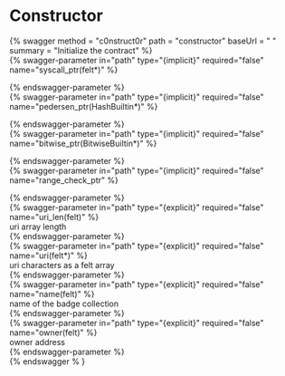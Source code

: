 
Constructor
===========
  
{% swagger method = "c0nstruct0r" path = "constructor" baseUrl = " " summary = "Initialize the contract" %}  
{% swagger-parameter in="path" type="{implicit}" required="false" name="syscall_ptr(felt*)" %}  
  
{% endswagger-parameter %}  
{% swagger-parameter in="path" type="{implicit}" required="false" name="pedersen_ptr(HashBuiltin*)" %}  
  
{% endswagger-parameter %}  
{% swagger-parameter in="path" type="{implicit}" required="false" name="bitwise_ptr(BitwiseBuiltin*)" %}  
  
{% endswagger-parameter %}  
{% swagger-parameter in="path" type="{implicit}" required="false" name="range_check_ptr" %}  
  
{% endswagger-parameter %}  
{% swagger-parameter in="path" type="{explicit}" required="false" name="uri_len(felt)" %}  
uri array length  
{% endswagger-parameter %}  
{% swagger-parameter in="path" type="{explicit}" required="false" name="uri(felt*)" %}  
uri characters as a felt array  
{% endswagger-parameter %}  
{% swagger-parameter in="path" type="{explicit}" required="false" name="name(felt)" %}  
name of the badge collection  
{% endswagger-parameter %}  
{% swagger-parameter in="path" type="{explicit}" required="false" name="owner(felt)" %}  
owner address  
{% endswagger-parameter %}  
{% endswagger % }